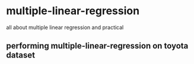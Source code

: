 # multiple-linear-regression
all about multiple linear regression and practical
##  performing multiple-linear-regression on toyota dataset
